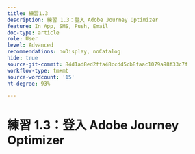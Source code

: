 ```yaml
---
title: 練習1.3
description: 練習 1.3：登入 Adobe Journey Optimizer
feature: In App, SMS, Push, Email
doc-type: article
role: User
level: Advanced
recommendations: noDisplay, noCatalog
hide: true
source-git-commit: 84d1ad8ed2ffa48ccdd5cb8faac1079a98f33c7f
workflow-type: tm+mt
source-wordcount: '15'
ht-degree: 93%

---
```



# 練習 1.3：登入 Adobe Journey Optimizer
